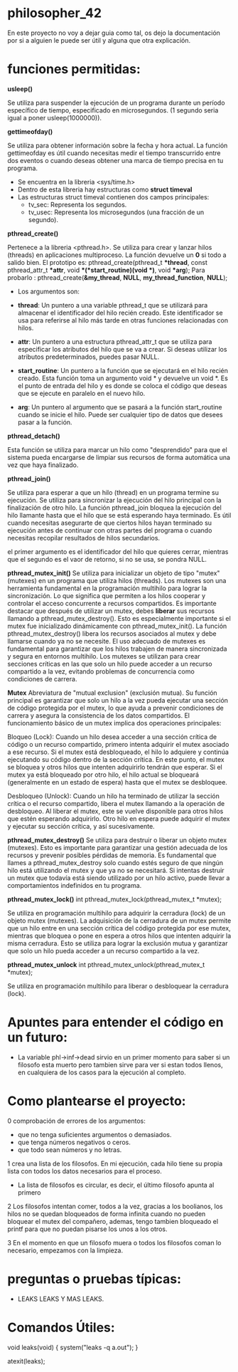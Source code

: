 # philosopher_42
En este proyecto no voy a dejar guia como tal, os dejo la documentación por si a alguien le puede ser útil y alguna que otra explicación.

# funciones permitidas:

__usleep()__

Se utiliza para suspender la ejecución de un programa durante un período específico de tiempo, especificado en microsegundos. (1 segundo seria igual a poner usleep(1000000)).

__gettimeofday()__

Se utiliza para obtener información sobre la fecha y hora actual. La función gettimeofday es útil cuando necesitas medir el tiempo transcurrido entre dos eventos o cuando deseas obtener una marca de tiempo precisa en tu programa.

 - Se encuentra en la libreria <sys/time.h>
 - Dentro de esta libreria hay estructuras como __struct timeval__
 - Las estructuras struct timeval contienen dos campos principales:
   -   tv_sec: Representa los segundos.
   -   tv_usec: Representa los microsegundos (una fracción de un segundo).


__pthread_create()__

Pertenece a la libreria <pthread.h>. Se utiliza para crear y lanzar hilos (threads) en aplicaciones multiproceso.
La función devuelve un __0__ si todo a salido bien.
El prototipo es: pthread_create(pthread_t __*thread__, const pthread_attr_t __*attr__, void __*(*start_routine)(void *)__, void __*arg__);
Para probarlo  : pthread_create(__&my_thread__, __NULL__, __my_thread_function__, __NULL__);
- Los argumentos son:

- __thread__: Un puntero a una variable pthread_t que se utilizará para almacenar el identificador del hilo recién creado. Este identificador se usa para referirse al hilo más tarde en otras funciones relacionadas con hilos.

- __attr__: Un puntero a una estructura pthread_attr_t que se utiliza para especificar los atributos del hilo que se va a crear. Si deseas utilizar los atributos predeterminados, puedes pasar NULL.

- __start_routine__: Un puntero a la función que se ejecutará en el hilo recién creado. Esta función toma un argumento void * y devuelve un void *. Es el punto de entrada del hilo y es donde se coloca el código que deseas que se ejecute en paralelo en el nuevo hilo.

- __arg__: Un puntero al argumento que se pasará a la función start_routine cuando se inicie el hilo. Puede ser cualquier tipo de datos que desees pasar a la función.

__pthread_detach()__

Esta función se utiliza para marcar un hilo como "desprendido" para que el sistema pueda encargarse de limpiar sus recursos de forma automática una vez que haya finalizado.

__pthread_join()__

Se utiliza para esperar a que un hilo (thread) en un programa termine su ejecución. Se utiliza para sincronizar la ejecución del hilo principal con la finalización de otro hilo. La función pthread_join bloquea la ejecución del hilo llamante hasta que el hilo que se está esperando haya terminado. Es útil cuando necesitas asegurarte de que ciertos hilos hayan terminado su ejecución antes de continuar con otras partes del programa o cuando necesitas recopilar resultados de hilos secundarios.

el primer argumento es el identificador del hilo que quieres cerrar, mientras que el segundo es el vaor de retorno, si no se usa, se pondra NULL.

__pthread_mutex_init()__
Se utiliza para inicializar un objeto de tipo "mutex" (mutexes) en un programa que utiliza hilos (threads). Los mutexes son una herramienta fundamental en la programación multihilo para lograr la sincronización. Lo que significa que permiten a los hilos cooperar y controlar el acceso concurrente a recursos compartidos.
Es importante destacar que después de utilizar un mutex, debes __liberar__ sus recursos llamando a pthread_mutex_destroy(). Esto es especialmente importante si el mutex fue inicializado dinámicamente con pthread_mutex_init(). La función pthread_mutex_destroy() libera los recursos asociados al mutex y debe llamarse cuando ya no se necesite.
El uso adecuado de mutexes es fundamental para garantizar que los hilos trabajen de manera sincronizada y segura en entornos multihilo. Los mutexes se utilizan para crear secciones críticas en las que solo un hilo puede acceder a un recurso compartido a la vez, evitando problemas de concurrencia como condiciones de carrera.

__Mutex__
Abreviatura de "mutual exclusion" (exclusión mutua).
Su función principal es garantizar que solo un hilo a la vez pueda ejecutar una sección de código protegida por el mutex, lo que ayuda a prevenir condiciones de carrera y asegura la consistencia de los datos compartidos.
El funcionamiento básico de un mutex implica dos operaciones principales: 

Bloqueo (Lock):
Cuando un hilo desea acceder a una sección crítica de código o un recurso compartido, primero intenta adquirir el mutex asociado a ese recurso.
Si el mutex está desbloqueado, el hilo lo adquiere y continúa ejecutando su código dentro de la sección crítica. En este punto, el mutex se bloquea y otros hilos que intenten adquirirlo tendrán que esperar.
Si el mutex ya está bloqueado por otro hilo, el hilo actual se bloqueará (generalmente en un estado de espera) hasta que el mutex se desbloquee.

Desbloqueo (Unlock):
Cuando un hilo ha terminado de utilizar la sección crítica o el recurso compartido, libera el mutex llamando a la operación de desbloqueo.
Al liberar el mutex, este se vuelve disponible para otros hilos que estén esperando adquirirlo.
Otro hilo en espera puede adquirir el mutex y ejecutar su sección crítica, y así sucesivamente.

__pthread_mutex_destroy()__
Se utiliza para destruir o liberar un objeto mutex (mutexes). Esto es importante para garantizar una gestión adecuada de los recursos y prevenir posibles pérdidas de memoria.
Es fundamental que llames a pthread_mutex_destroy solo cuando estés seguro de que ningún hilo está utilizando el mutex y que ya no se necesitará. Si intentas destruir un mutex que todavía está siendo utilizado por un hilo activo, puede llevar a comportamientos indefinidos en tu programa.

__pthread_mutex_lock()__
int pthread_mutex_lock(pthread_mutex_t *mutex);

Se utiliza en programación multihilo para adquirir la cerradura (lock) de un objeto mutex (mutexes). La adquisición de la cerradura de un mutex permite que un hilo entre en una sección crítica del código protegida por ese mutex, mientras que bloquea o pone en espera a otros hilos que intenten adquirir la misma cerradura. Esto se utiliza para lograr la exclusión mutua y garantizar que solo un hilo pueda acceder a un recurso compartido a la vez.

__pthread_mutex_unlock__
int pthread_mutex_unlock(pthread_mutex_t *mutex);

Se utiliza en programación multihilo para liberar o desbloquear la cerradura (lock).

# Apuntes para entender el código en un futuro:

   - La variable phl->inf->dead sirvio en un primer momento para saber si un filosofo esta muerto pero tambien sirve para ver si estan todos llenos, en cualquiera de los casos para la ejecución al completo.


# Como plantearse el proyecto:

0 comprobación de errores de los argumentos:
 - que no tenga suficientes argumentos o demasiados.
 - que tenga números negativos o ceros.
 - que todo sean números y no letras.
   

1 crea una lista de los filosofos. En mi ejecución, cada hilo tiene su propia lista con todos los datos necesarios para el proceso.

 - La lista de filosofos es circular, es decir, el último filosofo apunta al primero

2 Los filosofos intentan comer, todos a la vez, gracias a los boolianos, los hilos no se quedan bloqueados de forma infinita cuando no pueden bloquear el mutex del compañero, ademas, tengo tambien bloqueado el printf para que no puedan pisarse los unos a los otros.

3 En el momento en que un filosofo muera o todos los filosofos coman lo necesario, empezamos con la limpieza. 


# preguntas o pruebas típicas:
 - LEAKS LEAKS Y MAS LEAKS.

# Comandos Útiles:


void leaks(void)
{
   system("leaks -q a.out"); 
}

atexit(leaks);
